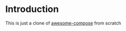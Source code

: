 # Introduction
This is just a clone of [awesome-compose](https://github.com/docker/awesome-compose) from scratch